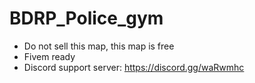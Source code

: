 # BDRP_Police_gym








- Do not sell this map, this map is free
- Fivem ready
- Discord support server: https://discord.gg/waRwmhc
